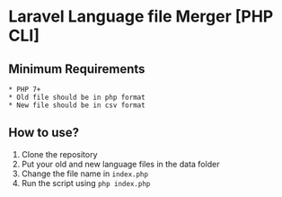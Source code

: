 # Laravel Language file Merger [PHP CLI]

## Minimum Requirements

    * PHP 7+
    * Old file should be in php format
    * New file should be in csv format

## How to use?

1. Clone the repository
2. Put your old and new language files in the data folder
3. Change the file name in `index.php`
4. Run the script using `php index.php`
